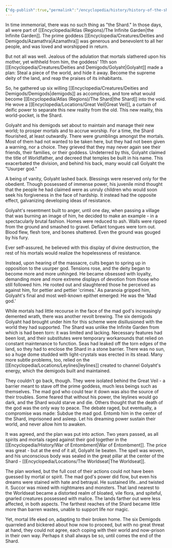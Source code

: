 ```yaml
---
{"dg-publish":true,"permalink":"/encyclopedia/history/history-of-the-shard/"}
---
```


In time immemorial, there was no such thing as "the Shard." In those days, all were part of [[Encyclopedia/Atlas (Regions)/The Infinite Garden\|the Infinite Garden]]. The prime goddess [[Encyclopedia/Creatures/Deities and Demigods/Azamathra\|Azamathra]] was generous and benevolent to all her people, and was loved and worshipped in return. 

But not all was well. Jealous of the adulation that mortals slathered upon his mother, yet withheld from him, the goddess' 11th son [[Encyclopedia/Creatures/Deities and Demigods/Golyaht\|Golyaht]] made a plan: Steal a piece of the world, and hide it away. Become the supreme deity of the land, and reap the praises of its inhabitants.

So, he gathered up six willing [[Encyclopedia/Creatures/Deities and Demigods/Demigods\|demigods]] as accomplices, and tore what would become [[Encyclopedia/Atlas (Regions)/The Shard\|the Shard]] into the void. He wove a [[Encyclopedia/Locations/Great Veil\|Great Veil]], a curtain of deific power to separate this new reality from the old. This new reality, this world-pocket, is the Shard.

Golyaht and his demigods set about to maintain and manage their new world; to prosper mortals and to accrue worship. For a time, the Shard flourished, at least outwardly. There were grumblings amongst the mortals. Most of them had not wanted to be taken here, but they had not been given a warning, nor a choice. They grieved that they may never again see their friends, their families, or their goddess. Undeterred by this, Golyaht claimed the title of Worldfather, and decreed that temples be built in his name. This exacerbated the division, and behind his back, many would call Golyaht the "Usurper god."

A being of vanity, Golyaht lashed back. Blessings were reserved only for the obedient. Though possessed of immense power, his juvenile mind thought that the people he had claimed were as unruly children who would soon seek his forgiveness in the face of hardship. It instead had the opposite effect, galvanizing developing ideas of resistance.

Golyaht's resentment built to anger, until one day, when passing a village that was burning an image of him, he decided to make an example - in a spectacularly brutal fashion. Homes were reduced to ash. Walls were ripped from the ground and smashed to gravel. Defiant tongues were torn out. Blood flew, flesh tore, and bones shattered. Even the ground was gouged by his fury. 

Ever self-assured, he believed with this display of divine destruction, the rest of his mortals would realize the hopelessness of resistance. 

Instead, upon hearing of the massacre, cults began to spring up in opposition to the usurper god. Tensions rose, and the deity began to become more and more unhinged. He became obsessed with loyalty, demanding more and more extreme displays of devotion from those who still followed him. He rooted out and slaughtered those he perceived as against him, for pettier and pettier 'crimes.' As paranoia gripped him, Golyaht's final and most well-known epithet emerged: He was the 'Mad god.'

While mortals had little recourse in the face of the mad god's increasingly demented wrath, there was another revolt brewing. The six demigods Golyaht had brought under him for this scheme were disillusioned with the world they had supported. The Shard was unlike the Infinite Garden from which is had been torn: it was limited and lacking. Necessary features had been lost, and their substitutes were temporary workarounds that relied on constant maintenance to function. Seas had leaked off the torn edges of the land, so they had to enclose the Shard in a stone barrier. There was no sun, so a huge dome studded with light-crystals was erected in its stead. Many more subtle problems, too, relied on the [[Encyclopedia/Locations/Leylines\|leylines]] created to channel Golyaht's energy, which the demigods built and maintained.

They couldn't go back, though. They were isolated behind the Great Veil - a barrier meant to stave off the prime goddess, much less beings such as themselves. The mad god who could tear it down was also the source of their troubles. Some feared that without his power, the leylines would go dark, and the Shard would starve and die. Others thought that the death of the god was the only way to peace. The debate raged, but eventually, a compromise was made: Subdue the mad god. Entomb him in the center of the Shard, imprisoned and asleep. Let his dreaming power sustain their world, and never allow him to awaken. 

It was agreed, and the plan was put into action. Two years passed, as all spirits and mortals raged against their god together in the [[Encyclopedia/History/War of Entombment\|War of Entombment]]. The price was great - but at the end of it all, Golyaht lie beaten. The spell was woven, and his unconscious body was sealed in the great pillar at the center of the Shard - [[Encyclopedia/Locations/The Worldseat\|The Worldseat]].

The plan worked, but the full cost of their actions could not have been guessed by mortal or spirit. The mad god's power did flow, but even his dreams were stained with hate and betrayal. He sustained life...and twisted it. Succor was mixed with nightmares and monsters. That land nearest to the Worldseat became a distorted realm of bloated, vile flora, and spiteful, gnarled creatures possessed with malice. The lands farther out were less affected, in both aspects. The farthest reaches of the Shard became little more than barren wastes, unable to support life nor magic. 

Yet, mortal life eked on, adapting to their broken home. The six Demigods quarreled and bickered about how now to proceed, but with no great threat at hand, they could not agree, each coping with their world and now-prison in their own way. Perhaps it shall always be so, until comes the end of the Shard.